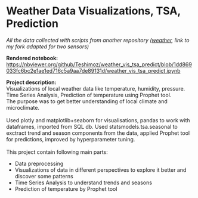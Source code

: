 # Weather Data Visualizations, TSA, Prediction
*All the data collected with scripts from another repository ([weather](https://github.com/Teshimoz/weather), link to my fork adapted for two sensors)*

<b>Rendered notebook:</b><br>
https://nbviewer.org/github/Teshimoz/weather_vis_tsa_predict/blob/1dd869033fc6bc2e1ae1ed716c5a9aa7de89131d/weather_vis_tsa_predict.ipynb

<b>Project description:</b><br>
Visualizations of local weather data like temperature, humidity, pressure. Time Series Analysis, Prediction of temperature using Prophet tool.<br>
The purpose was to get better understanding of local climate and microclimate.<br><br>
Used plotly and matplotlib+seaborn for visualisations, pandas to work with dataframes, imported from SQL db. Used statsmodels.tsa.seasonal to exctract trend and season components from the data, applied Prophet tool for predictions, improved by hyperparameter tuning.<br>
<br>This project contain following main parts:
* Data preprocessing
* Visualizations of data in different perspectives to explore it better and discover some patterns
* Time Series Analysis to understand trends and seasons
* Prediction of temperature by Prophet tool
